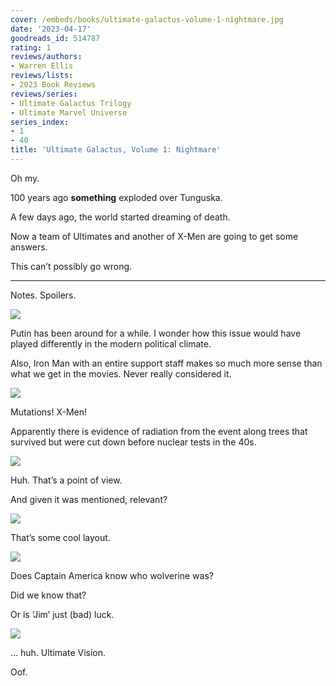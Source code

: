 ```yaml
---
cover: /embeds/books/ultimate-galactus-volume-1-nightmare.jpg
date: '2023-04-17'
goodreads_id: 514787
rating: 1
reviews/authors:
- Warren Ellis
reviews/lists:
- 2023 Book Reviews
reviews/series:
- Ultimate Galactus Trilogy
- Ultimate Marvel Universe
series_index:
- 1
- 40
title: 'Ultimate Galactus, Volume 1: Nightmare'
---
```

Oh my. 

100 years ago **something** exploded over Tunguska. 

A few days ago, the world started dreaming of death. 

Now a team of Ultimates and another of X-Men are going to get some answers. 

This can’t possibly go wrong. 

<!--more-->

---



Notes. Spoilers. 

![](/embeds/books/attachments/ultimate-galactus-1-nightmare-textbundle-29bbc3.png)

Putin has been around for a while. I wonder how this issue would have played differently in the modern political climate. 

Also, Iron Man with an entire support staff makes so much more sense than what we get in the movies. Never really considered it. 

![](/embeds/books/attachments/ultimate-galactus-1-nightmare-textbundle-aea968.png)

Mutations! X-Men!

Apparently there is evidence of radiation from the event along trees that survived but were cut down before nuclear tests in the 40s. 

![](/embeds/books/attachments/ultimate-galactus-1-nightmare-textbundle-4df5dc.png)

Huh. That’s a point of view. 

And given it was mentioned, relevant?

![](/embeds/books/attachments/ultimate-galactus-1-nightmare-textbundle-163327.png)

That’s some cool layout. 

![](/embeds/books/attachments/ultimate-galactus-1-nightmare-textbundle-db71bb.png)

Does Captain America know who wolverine was?

Did we know that?

Or is ‘Jim’ just (bad) luck. 

![](/embeds/books/attachments/ultimate-galactus-1-nightmare-textbundle-d96052.png)

… huh. Ultimate Vision. 

Oof. 
